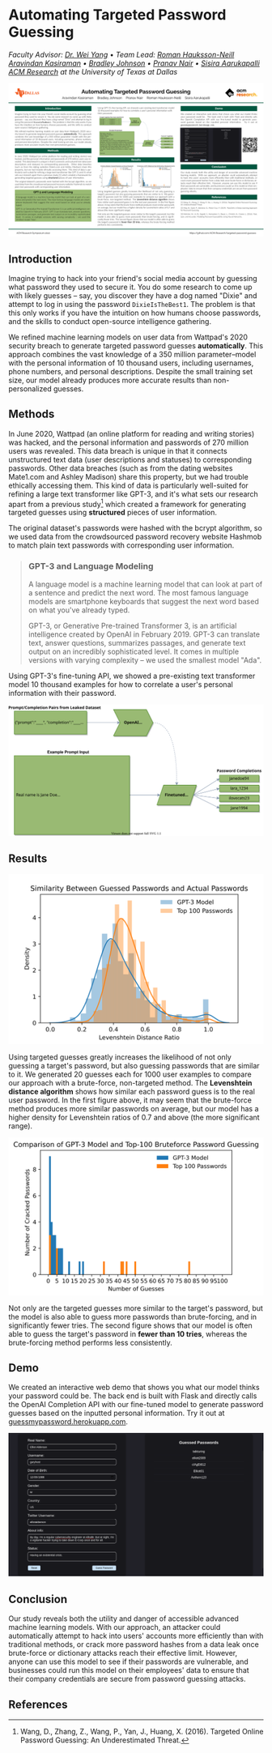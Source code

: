 # Automating Targeted Password Guessing

*Faculty Advisor: [Dr. Wei Yang](http://youngwei.com)*  •  *Team Lead: [Roman Hauksson-Neill](https://roman.hn)*\
*[Aravindan Kasiraman](https://github.com/cubetastic33)  •  [Bradley Johnson](https://github.com/bradwj)  •  [Pranav Nair](https://github.com/pranavn21)  •  [Sisira Aarukapalli](https://github.com/ccgsisig)*\
*[ACM Research](https://acmutd.co/research) at the University of Texas at Dallas*

![](./poster/poster.png)

## Introduction

Imagine trying to hack into your friend's social media account by guessing what password they used to secure it. You do some research to come up with likely guesses – say, you discover they have a dog named "Dixie" and attempt to log in using the password `DixieIsTheBest1`. The problem is that this only works if you have the intuition on how humans choose passwords, and the skills to conduct open-source intelligence gathering.

We refined machine learning models on user data from Wattpad's 2020 security breach to generate targeted password guesses **automatically**. This approach combines the vast knowledge of a 350 million parameter–model with the personal information of 10 thousand users, including usernames, phone numbers, and personal descriptions. Despite the small training set size, our model already produces more accurate results than non-personalized guesses.

## Methods

In June 2020, Wattpad (an online platform for reading and writing stories) was hacked, and the personal information and passwords of 270 million users was revealed. This data breach is unique in that it connects unstructured text data (user descriptions and statuses) to corresponding passwords. Other data breaches (such as from the dating websites Mate1.com and Ashley Madison) share this property, but we had trouble ethically accessing them. This kind of data is particularly well-suited for refining a large text transformer like GPT-3, and it's what sets our research apart from a previous study[^1] which created a framework for generating targeted guesses using **structured** pieces of user information.
    
The original dataset's passwords were hashed with the bcrypt algorithm, so we used data from the crowdsourced password recovery website Hashmob to match plain text passwords with corresponding user information.
    
> ### GPT-3 and Language Modeling
>
> A language model is a machine learning model that can look at part of a sentence and predict the next word. The most famous language models are smartphone keyboards that suggest the next word based on what you've already typed.
>
> GPT-3, or Generative Pre-trained Transformer 3, is an artificial intelligence created by OpenAI in February 2019. GPT-3 can translate text, answer questions, summarizes passages, and generate text output on an incredibly sophisticated level. It comes in multiple versions with varying complexity – we used the smallest model "Ada".

Using GPT-3's fine-tuning API, we showed a pre-existing text transformer model 10 thousand examples for how to correlate a user's personal information with their password.

![](./poster/prompt_diagram.svg)

## Results

![](./poster/similarity_graph.svg)

Using targeted guesses greatly increases the likelihood of not only guessing a target's password, but also guessing passwords that are similar to it. We generated 20 guesses each for 1000 user examples to compare our approach with a brute-force, non-targeted method. The **Levenshtein distance algorithm** shows how similar each password guess is to the real user password. In the first figure above, it may seem that the brute-force method produces more similar passwords on average, but our model has a higher density for Levenshtein ratios of 0.7 and above (the more significant range).

![](./poster/comparison_graph.svg)

Not only are the targeted guesses more similar to the target's password, but the model is also able to guess more passwords than brute-forcing, and in significantly fewer tries. The second figure shows that our model is often able to guess the target's password in **fewer than 10 tries**, whereas the brute-forcing method performs less consistently.
        
## Demo
    
We created an interactive web demo that shows you what our model thinks your password could be. The back end is built with Flask and directly calls the OpenAI Completion API with our fine-tuned model to generate password guesses based on the inputted personal information. Try it out at [guessmypassword.herokuapp.com](https://guessmypassword.herokuapp.com).
    
![](./poster/demo_screenshot.png)

## Conclusion

Our study reveals both the utility and danger of accessible advanced machine learning models. With our approach, an attacker could automatically attempt to hack into users' accounts more efficiently than with traditional methods, or crack more password hashes from a data leak once brute-force or dictionary attacks reach their effective limit. However, anyone can use this model to see if their passwords are vulnerable, and businesses could run this model on their employees' data to ensure that their company credentials are secure from password guessing attacks.

## References

[^1]: Wang, D., Zhang, Z., Wang, P., Yan, J., Huang, X. (2016). Targeted Online Password Guessing: An Underestimated Threat.
    
[^2]: Hitaj, B., Gasti, P., Ateniese, G.,  Perez-Cruz, F. (2019). PassGAN: A Deep Learning Approach for Password Guessing.
    
[^3]: Melicher, W., Ur, B., Segreti, S., Komanduri, S., Bauer, L., Christin, N.,  Cranor, L. (2016). Fast, Lean, and Accurate: Modeling Password Guessability Using Neural Networks.
